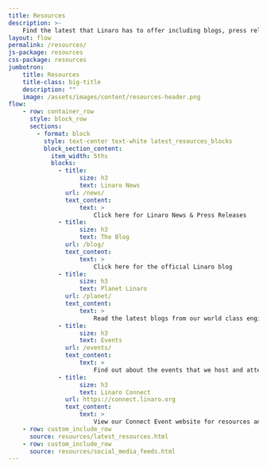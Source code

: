 ```yaml
---
title: Resources
description: >-
    Find the latest that Linaro has to offer including blogs, press releases, presentations and videos.
layout: flow
permalink: /resources/
js-package: resources
css-package: resources
jumbotron:
    title: Resources
    title-class: big-title
    description: ""
    image: /assets/images/content/resources-header.png
flow:
    - row: container_row
      style: block_row
      sections:
        - format: block
          style: text-center text-white latest_resources_blocks
          block_section_content:
            item_width: 5ths
            blocks:
              - title:
                    size: h3
                    text: Linaro News
                url: /news/
                text_content:
                    text: >
                        Click here for Linaro News & Press Releases
              - title:
                    size: h3
                    text: The Blog
                url: /blog/
                text_content:
                    text: >
                        Click here for the official Linaro blog
              - title:
                    size: h3
                    text: Planet Linaro
                url: /planet/
                text_content:
                    text: >
                        Read the latest blogs from our world class engineers
              - title:
                    size: h3
                    text: Events
                url: /events/
                text_content:
                    text: >
                        Find out about the events that we host and attend.
              - title:
                    size: h3
                    text: Linaro Connect
                url: https://connect.linaro.org
                text_content:
                    text: >
                        View our Connect Event website for resources and more.
    - row: custom_include_row
      source: resources/latest_resources.html
    - row: custom_include_row
      source: resources/social_media_feeds.html
---
```

